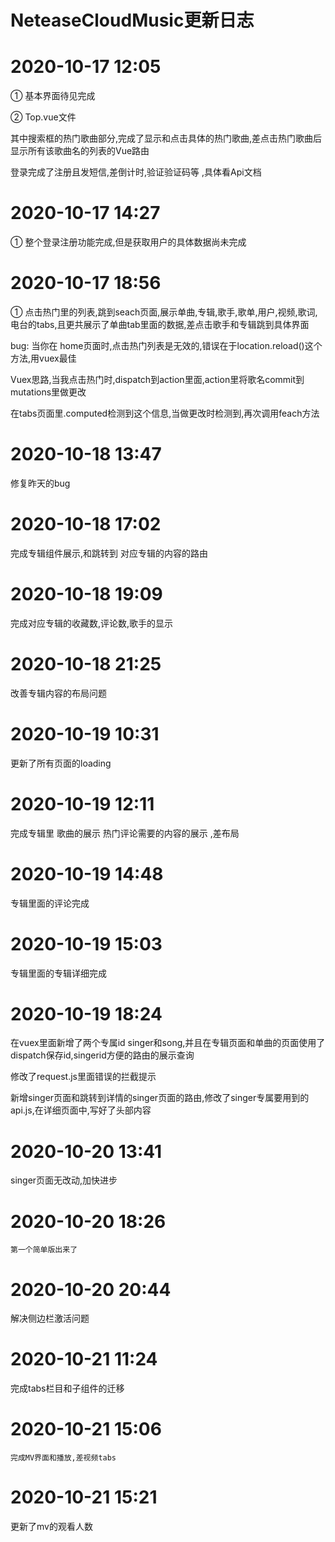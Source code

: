 # NeteaseCloudMusic更新日志

# 2020-10-17   12:05

①  基本界面待见完成

②  Top.vue文件

其中搜索框的热门歌曲部分,完成了显示和点击具体的热门歌曲,差点击热门歌曲后显示所有该歌曲名的列表的Vue路由

登录完成了注册且发短信,差倒计时,验证验证码等 ,具体看Api文档

# 2020-10-17 14:27

①  整个登录注册功能完成,但是获取用户的具体数据尚未完成

# 2020-10-17 18:56

①  点击热门里的列表,跳到seach页面,展示单曲,专辑,歌手,歌单,用户,视频,歌词,电台的tabs,且更共展示了单曲tab里面的数据,差点击歌手和专辑跳到具体界面

bug:  当你在 home页面时,点击热门列表是无效的,错误在于location.reload()这个方法,用vuex最佳

Vuex思路,当我点击热门时,dispatch到action里面,action里将歌名commit到mutations里做更改

在tabs页面里.computed检测到这个信息,当做更改时检测到,再次调用feach方法

# 2020-10-18 13:47

修复昨天的bug

# 2020-10-18 17:02

完成专辑组件展示,和跳转到 对应专辑的内容的路由

# 2020-10-18 19:09

完成对应专辑的收藏数,评论数,歌手的显示

# 2020-10-18 21:25

改善专辑内容的布局问题

# 2020-10-19 10:31

更新了所有页面的loading

# 2020-10-19 12:11 

完成专辑里  歌曲的展示  热门评论需要的内容的展示 ,差布局

# 2020-10-19 14:48

专辑里面的评论完成

# 2020-10-19 15:03

专辑里面的专辑详细完成

# 2020-10-19 18:24

在vuex里面新增了两个专属id    singer和song,并且在专辑页面和单曲的页面使用了dispatch保存id,singerid方便的路由的展示查询

修改了request.js里面错误的拦截提示

新增singer页面和跳转到详情的singer页面的路由,修改了singer专属要用到的api.js,在详细页面中,写好了头部内容

# 2020-10-20 13:41

singer页面无改动,加快进步

# 2020-10-20  18:26 

```
第一个简单版出来了
```



# 2020-10-20 20:44

解决侧边栏激活问题

# 2020-10-21 11:24

完成tabs栏目和子组件的迁移

# 2020-10-21 15:06

```
完成MV界面和播放,差视频tabs
```

# 2020-10-21 15:21 

更新了mv的观看人数